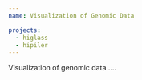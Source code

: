 ```yaml
---
name: Visualization of Genomic Data

projects:
  - higlass
  - hipiler
---
```

Visualization of genomic data ....
